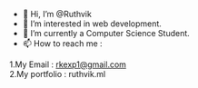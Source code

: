 - 👋 Hi, I’m @Ruthvik
- 👀 I’m interested in web development.
- 🌱 I’m currently a Computer Science Student.
- 📫 How to reach me : 

1.My Email   :   rkexp1@gmail.com    
2.My portfolio  :  ruthvik.ml
                         

<!---
Rkexp1/Rkexp1 is a ✨ special ✨ repository because its `README.md` (this file) appears on your GitHub profile.
You can click the Preview link to take a look at your changes.
--->
